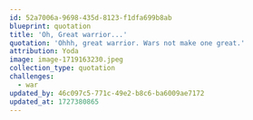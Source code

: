 ```yaml
---
id: 52a7006a-9698-435d-8123-f1dfa699b8ab
blueprint: quotation
title: 'Oh, Great warrior...'
quotation: 'Ohhh, great warrior. Wars not make one great.'
attribution: Yoda
image: image-1719163230.jpeg
collection_type: quotation
challenges:
  - war
updated_by: 46c097c5-771c-49e2-b8c6-ba6009ae7172
updated_at: 1727380865
---
```

